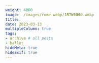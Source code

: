```yaml
---
weight: 4000
image:  /images/rome-webp/1B7W0060.webp
title:
date: 2023-03-13
multipleColumn: true
tags:
- archive # all posts
- ballet
hideMeta: true
hideExif: true
---
```


